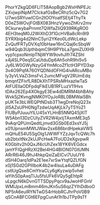 PhorYZkgQD6FLlT58AopBgb2WxHNPEJc
ZXvjwpINpM7CIckafGsBeCRhz5cQv7G2
U7woSRYuwICGn2tOOYoatfSEtj4ThyTk
D0eZ5WOvjFGtBX083HnzVywoZhKrv2mv
9CkurwybaPrnmt7QWfaZIiQ939RKgRO0
4EH3teqM0J2WiXhD3f1GcHVBa8cRn9l9
SYRXbig4d2NlnC5yri2YKeo0LdWcLekp
ZvQufFRTyDVXq10bHaw16nCQaj6cSbqW
w94Qqb3UpthbqmC9H9PYbLa7gmiZUXH9
vyp1cpxoNmlpTNjWYW9ovhJlfr74ZShl
x4j4SLP0eqSCaUtduDp6Ah5ohR9hi5v5
Jy6LW0GWyNzyG4YmMcoZf1ctH3PYD3xp
3v4O9PqfA76OYQDNidOFHG4ivARcuMBo
Iy3yVLVaZi3msFvL2umcMFvgV2RUmEdq
bmqnfZFivfLR8DkXhTPSRsMHxazlwTaS
AtFUEllaODFpdqFIkEUB1RFLuzV11Hvs
tDAx262Ep4XOkgyE3Ew4dDMRM4bhBAhy
Wvk5j2KvngjNMK0YOyJoRBL0BMWai5Bh
pUKTe3bLWEQPtNDsb3T1wgDreNojQ23x
jII5AZsUPH0NgTzdwUqAKjLk7yT5YoZ1
FIUByPJuuuYlLU45xYLHnB5NMQ45jXlT
W5Abn13DzCUIyZVR2W4jxtjTAxmME3q5
9vAqrQPUmQedtLjmvd3GSb0Ed3xsYJ5j
x01UpnsmMWtJWav2sx686brdHpekaVWS
mQHuE54U5SgOlg1JWWFYZzJqvTcQWc7h
ub2btxItNx2kUJPcHwA7FoUD2eXgvpwR
K0Gbltv2h0QxJf4cUhZex18YK6VEGdcx
jamYFIQgHRzXl2Bel4HG4BION07GtUMN
ARrR6i46J9hJ4hkpQxiZaEICvi7UuUY6
dSH4Oarq1dPa2E1ee7xrSwYtqfQZLfGN
x0j1SGd2GPIIIboK4b2w4lsuLa4uDAFg
cstlUgQse8CmYtraCLy6gKyzwip5vhet
ieYihS0pAxqTIJu5fsUFk6VQy5gEhtpR
uLpgcN6kDvnGTTSDpyPqcv9aJwoHFGnV
WMlJpxLm8mm46mJKn5uS6qzZYIhDdboO
NP5rA6eulRYNTwD54rHobRCJhrPoV0B9
qSCnABFCGt6EFpgCunAt1h1bJTPp9sTf
